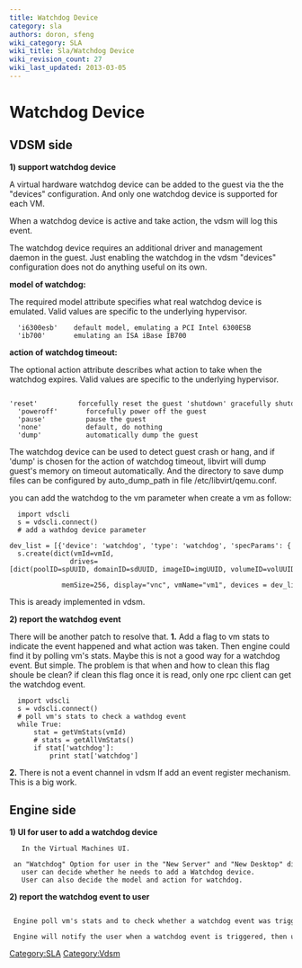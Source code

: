 ```yaml
---
title: Watchdog Device
category: sla
authors: doron, sfeng
wiki_category: SLA
wiki_title: Sla/Watchdog Device
wiki_revision_count: 27
wiki_last_updated: 2013-03-05
---
```


# Watchdog Device

## **VDSM side**

**1) support watchdog device**

A virtual hardware watchdog device can be added to the guest via the the "devices" configuration. And only one watchdog device is supported for each VM.

When a watchdog device is active and take action, the vdsm will log this event.

The watchdog device requires an additional driver and management daemon in the guest. Just enabling the watchdog in the vdsm "devices" configuration does not do anything useful on its own.

**model of watchdog:**

The required model attribute specifies what real watchdog device is emulated. Valid values are specific to the underlying hypervisor.

      'i6300esb'    default model, emulating a PCI Intel 6300ESB
      'ib700'       emulating an ISA iBase IB700

**action of watchdog timeout:**

The optional action attribute describes what action to take when the watchdog expires. Valid values are specific to the underlying hypervisor.

      'reset'          forcefully reset the guest 'shutdown' gracefully shutdown the guest (not recommended)
      'poweroff'       forcefully power off the guest
      'pause'          pause the guest
      'none'           default, do nothing
      'dump'           automatically dump the guest

The watchdog device can be used to detect guest crash or hang, and if 'dump' is chosen for the action of watchdog timeout, libvirt will dump guest's memory on timeout automatically. And the directory to save dump files can be configured by auto_dump_path in file /etc/libvirt/qemu.conf.

you can add the watchdog to the vm parameter when create a vm as follow:

      import vdscli
      s = vdscli.connect()
      # add a wathdog device parameter
      dev_list = [{'device': 'watchdog', 'type': 'watchdog', 'specParams': {'model': 'i6300esb', 'action': "none"}}
      s.create(dict(vmId=vmId,
                   drives=[dict(poolID=spUUID, domainID=sdUUID, imageID=imgUUID, volumeID=volUUID)],
                   memSize=256, display="vnc", vmName="vm1", devices = dev_list,)

This is aready implemented in vdsm.

**2) report the watchdog event**

There will be another patch to resolve that. **1.** Add a flag to vm stats to indicate the event happened and what action was taken. Then engine could find it by polling vm's stats. Maybe this is not a good way for a watchdog event. But simple. The problem is that when and how to clean this flag shoule be clean? if clean this flag once it is read, only one rpc client can get the watchdog event.

      import vdscli
      s = vdscli.connect()
      # poll vm's stats to check a wathdog event 
      while True:
          stat = getVmStats(vmId)
          # stats = getAllVmStats()
          if stat['watchdog']:
              print stat['watchdog']

**2.** There is not a event channel in vdsm If add an event register mechanism. This is a big work.

## **Engine side**

**1) UI for user to add a watchdog device**

       In the Virtual Machines UI.
       an "Watchdog" Option for user in the "New Server" and "New Desktop" dialogue. Both "model" and "action" Options are needed for watchdog device.
       user can decide whether he needs to add a Watchdog device.
       User can also decide the model and action for watchdog.

**2) report the watchdog event to user**

       Engine poll vm's stats and to check whether a watchdog event was triggered. 
       Engine will notify the user when a watchdog event is triggered, then user can take some actions, restart the vm or dump the vm to look into the reason of this event.      

<Category:SLA> <Category:Vdsm>
